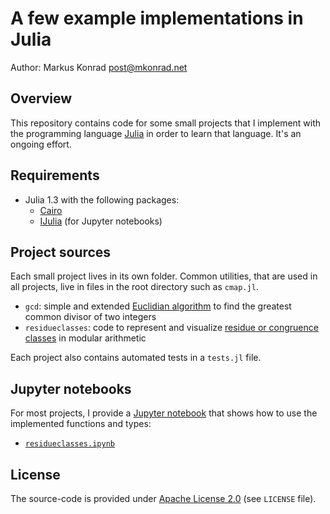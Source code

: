 # A few example implementations in Julia

Author: Markus Konrad <post@mkonrad.net>

## Overview

This repository contains code for some small projects that I implement with the programming language [Julia](https://julialang.org/) in order to learn that language. It's an ongoing effort.

## Requirements

- Julia 1.3 with the following packages:
    - [Cairo](https://github.com/JuliaGraphics/Cairo.jl/)
    - [IJulia](https://github.com/JuliaLang/IJulia.jl) (for Jupyter notebooks)

## Project sources

Each small project lives in its own folder. Common utilities, that are used in all projects, live in files in the root directory such as `cmap.jl`.

- `gcd`: simple and extended [Euclidian algorithm](https://en.wikipedia.org/wiki/Euclidean_algorithm) to find the greatest common divisor of two integers
- `residueclasses`: code to represent and visualize [residue or congruence classes](https://en.wikipedia.org/wiki/Modular_arithmetic#Congruence_classes) in modular arithmetic

Each project also contains automated tests in a `tests.jl` file.

## Jupyter notebooks

For most projects, I provide a [Jupyter notebook](https://jupyter.org/) that shows how to use the implemented functions and types:

- [`residueclasses.ipynb`](residueclasses.ipynb)


## License

The source-code is provided under [Apache License 2.0](http://www.apache.org/licenses/LICENSE-2.0) (see `LICENSE` file).
 
